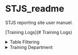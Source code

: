# STJS_readme
STJS reporting site user manuel. 

[Training Logs](# Training Logs)


<details><summary>Table Filtering</summary>
<p>

### date filtering

`01012018..` find all dates from 01/01/2018 and onwards

`..01012018` find all dates before and until 01/01/2018

`01012018..05012018` find all dates from 01/01/2018 until 05/01/2018


### number filtering

`1..3` include all numbers between 1 and 3

`>3` find all numbers bigger than or equal to 3

`<3` find all numbers smaller than or equal to 3

### string filtering

string filtering is always case insensitive

`ana|bo|steve` look for all occurences of 'bo' and 'ana' and 'steve'



</p>
</details>


<details><summary>Training Department</summary>
<p>

# Training Logs

this is a

hunk o text

</p>
</details>
